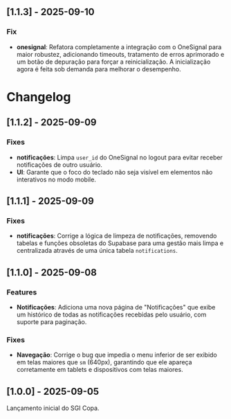 ## [1.1.3] - 2025-09-10

### Fix
- **onesignal**: Refatora completamente a integração com o OneSignal para maior robustez, adicionando timeouts, tratamento de erros aprimorado e um botão de depuração para forçar a reinicialização. A inicialização agora é feita sob demanda para melhorar o desempenho.

# Changelog

## [1.1.2] - 2025-09-09

### Fixes
- **notificações**: Limpa `user_id` do OneSignal no logout para evitar receber notificações de outro usuário.
- **UI**: Garante que o foco do teclado não seja visível em elementos não interativos no modo mobile.

## [1.1.1] - 2025-09-09

### Fixes
- **notificações**: Corrige a lógica de limpeza de notificações, removendo tabelas e funções obsoletas do Supabase para uma gestão mais limpa e centralizada através de uma única tabela `notifications`.

## [1.1.0] - 2025-09-08

### Features
- **Notificações**: Adiciona uma nova página de "Notificações" que exibe um histórico de todas as notificações recebidas pelo usuário, com suporte para paginação.

### Fixes
- **Navegação**: Corrige o bug que impedia o menu inferior de ser exibido em telas maiores que `sm` (640px), garantindo que ele apareça corretamente em tablets e dispositivos com telas maiores.

## [1.0.0] - 2025-09-05

Lançamento inicial do SGI Copa.
